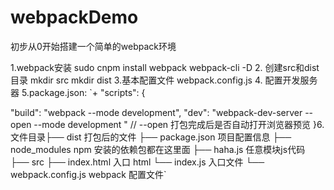 # webpackDemo
初步从0开始搭建一个简单的webpack环境

1.webpack安装
sudo cnpm install webpack webpack-cli -D
2. 创建src和dist目录
mkdir src mkdir dist
3.基本配置文件 webpack.config.js
4. 配置开发服务器
5.package.json:
`+ "scripts": {

"build": "webpack --mode development",
"dev": "webpack-dev-server --open --mode development "
// --open 打包完成后是否自动打开浏览器预览
}6.文件目录├── dist 打包后的文件
├── package.json 项目配置信息
├── node_modules npm 安装的依赖包都在这里面
├── haha.js 任意模块js代码
├── src ├── index.html 入口 html
└── index.js 入口文件
└── webpack.config.js webpack 配置文件`
